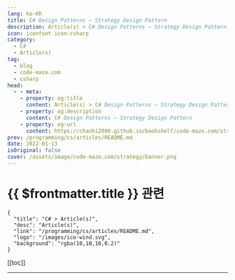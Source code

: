 ```yaml
---
lang: ko-KR
title: C# Design Patterns – Strategy Design Pattern
description: Article(s) > C# Design Patterns – Strategy Design Pattern
icon: iconfont icon-csharp
category: 
  - C#
  - Article(s)
tag: 
  - blog
  - code-maze.com
  - csharp
head:  
  - - meta:
    - property: og:title
      content: Article(s) > C# Design Patterns – Strategy Design Pattern
    - property: og:description
      content: C# Design Patterns – Strategy Design Pattern
    - property: og:url
      content: https://chanhi2000.github.io/bookshelf/code-maze.com/strategy.html
prev: /programming/cs/articles/README.md
date: 2022-01-13
isOriginal: false
cover: /assets/image/code-maze.com/strategy/banner.png
---
```


# {{ $frontmatter.title }} 관련

```component VPCard
{
  "title": "C# > Article(s)",
  "desc": "Article(s)",
  "link": "/programming/cs/articles/README.md",
  "logo": "/images/ico-wind.svg",
  "background": "rgba(10,10,10,0.2)"
}
```

[[toc]]

---

<SiteInfo
  name="C# Design Patterns – Strategy Design Pattern"
  desc="In this article, we are going to learn what is Strategy design pattern, how to use it in our code and when to use it as well."
  url="https://code-maze.com/strategy/"
  logo="/assets/image/code-maze.com/favicon.png"
  preview="/assets/image/strategy/banner.png"/>

<!-- TODO: 작성 -->
